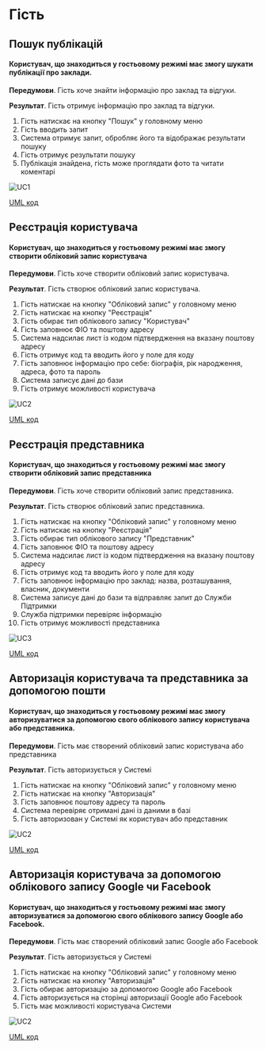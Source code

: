 # Гість

## Пошук публікацій
#### Користувач, що знаходиться у гостьовому режимі має змогу шукати публікації про заклади.

**Передумови**. Гість хоче знайти інформацію про заклад та відгуки.

**Результат**. Гість отримує інформацію про заклад та відгуки.

1. Гість натискає на кнопку "Пошук" у головному меню
1. Гість вводить запит
1. Система отримує запит, обробляє його та відображає результати пошуку
1. Гість отримує результати пошуку
1. Публікація знайдена, гість може проглядати фото та читати коментарі

![UC1](http://www.plantuml.com/plantuml/proxy?idx=0&src=https://raw.githubusercontent.com/kpi-db-subgroup/kpi-db-subgroup/master/UML/guest/Diagrams/UC1.pu)

[UML код](https://github.com/kpi-db-subgroup/kpi-db-subgroup/blob/master/UML/guest/Diagrams/UC1.pu)

## Реєстрація користувача
#### Користувач, що знаходиться у гостьовому режимі має змогу створити обліковий запис користувача

**Передумови**. Гість хоче створити обліковий запис користувача.

**Результат**. Гість створює обліковий запис користувача.

1. Гість натискає на кнопку "Обліковий запис" у головному меню
1. Гість натискає на кнопку "Реєстрація"
1. Гість обирає тип облікового запису "Користувач"
1. Гість заповнює ФІО та поштову адресу
1. Система надсилає лист із кодом підтвердження на вказану поштову адресу
1. Гість отримує код та вводить його у поле для коду
1. Гість заповнює інформацію про себе: біографія, рік народження, адреса, фото та пароль
1. Система записує дані до бази
1. Гість отримує можливості користувача

![UC2](http://www.plantuml.com/plantuml/proxy?idx=0&src=https://raw.githubusercontent.com/kpi-db-subgroup/kpi-db-subgroup/master/UML/guest/Diagrams/UC2.pu)

[UML код](https://github.com/kpi-db-subgroup/kpi-db-subgroup/blob/master/UML/guest/Diagrams/UC2.pu)

## Реєстрація представника
#### Користувач, що знаходиться у гостьовому режимі має змогу створити обліковий запис представника

**Передумови**. Гість хоче створити обліковий запис представника.

**Результат**. Гість створює обліковий запис представника.

1. Гість натискає на кнопку "Обліковий запис" у головному меню
1. Гість натискає на кнопку "Реєстрація"
1. Гість обирає тип облікового запису "Представник"
1. Гість заповнює ФІО та поштову адресу
1. Система надсилає лист із кодом підтвердження на вказану поштову адресу
1. Гість отримує код та вводить його у поле для коду
1. Гість заповнює інформацію про заклад: назва, розташування, власник, документи
1. Система записує дані до бази та відправляє запит до Служби Підтримки
1. Служба підтримки перевіряє інформацію
1. Гість отримує можливості представника

![UC3](http://www.plantuml.com/plantuml/proxy?idx=0&src=https://raw.githubusercontent.com/kpi-db-subgroup/kpi-db-subgroup/master/UML/guest/Diagrams/UC3.pu)

[UML код](https://github.com/kpi-db-subgroup/kpi-db-subgroup/blob/master/UML/guest/Diagrams/UC3.pu)

## Авторизація користувача та представника за допомогою пошти
#### Користувач, що знаходиться у гостьовому режимі має змогу авторизуватися за допомогою свого облікового запису користувача або представника.

**Передумови**. Гість має створений обліковий запис користувача або представника

**Результат**. Гість авторизується у Системі

1. Гість натискає на кнопку "Обліковий запис" у головному меню
1. Гість натискає на кнопку "Авторизація"
1. Гість заповнює поштову адресу та пароль
1. Система перевіряє отримані дані із даними в базі
1. Гість авторизован у Системі як користувач або представник

![UC2](http://www.plantuml.com/plantuml/proxy?idx=0&src=https://raw.githubusercontent.com/kpi-db-subgroup/kpi-db-subgroup/master/UML/guest/Diagrams/UC4.pu)

[UML код](https://github.com/kpi-db-subgroup/kpi-db-subgroup/blob/master/UML/guest/Diagrams/UC4.pu)

## Авторизація користувача за допомогою облікового запису Google чи Facebook
#### Користувач, що знаходиться у гостьовому режимі має змогу авторизуватися за допомогою свого облікового запису Google або Facebook.

**Передумови**. Гість має створений обліковий запис Google або Facebook

**Результат**. Гість авторизується у Системі

1. Гість натискає на кнопку "Обліковий запис" у головному меню
1. Гість натискає на кнопку "Авторизація"
1. Гість обирає авторизацію за допомогою Google або Facebook
1. Гість авторизується на сторінці авторизації Google або Facebook
1. Гість має можливості користувача Системи

![UC2](http://www.plantuml.com/plantuml/proxy?idx=0&src=https://raw.githubusercontent.com/kpi-db-subgroup/kpi-db-subgroup/master/UML/guest/Diagrams/UC5.pu)

[UML код](https://github.com/kpi-db-subgroup/kpi-db-subgroup/blob/master/UML/guest/Diagrams/UC5.pu)
